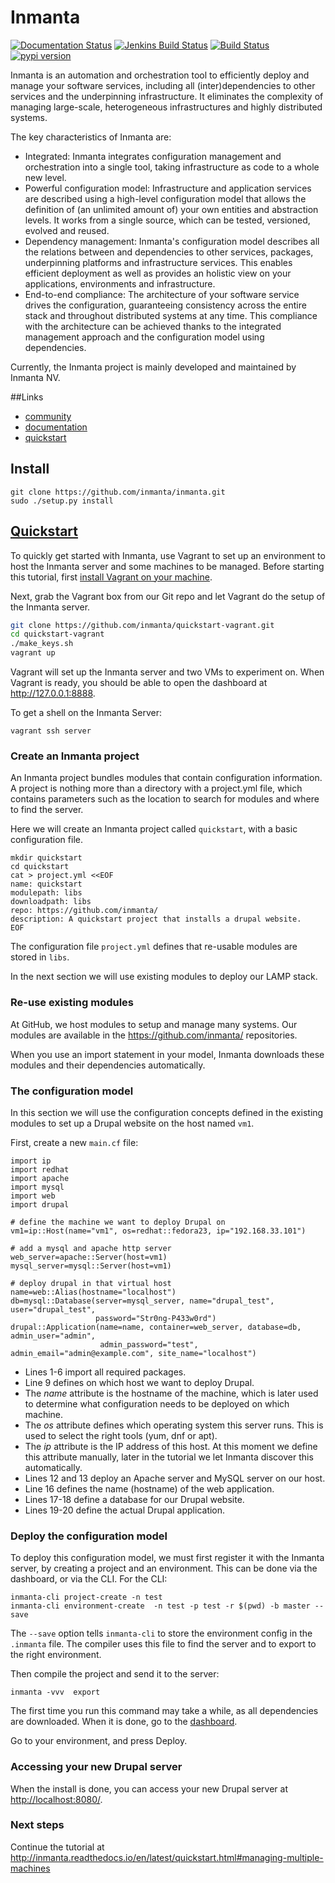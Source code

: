 # Inmanta
[![Documentation Status](https://readthedocs.org/projects/inmanta/badge/?version=latest)](http://inmanta.readthedocs.io/en/latest/?badge=latest)
[![Jenkins Build Status](https://jenkins.inmanta.com/buildStatus/icon?job=inmanta/inmanta/master)](https://jenkins.inmanta.com/job/inmanta/job/inmanta/job/master/)
[![Build Status](https://travis-ci.org/inmanta/inmanta.svg?branch=master)](https://travis-ci.org/inmanta/inmanta)
[![pypi version](https://img.shields.io/pypi/v/inmanta.svg)](https://pypi.python.org/pypi/inmanta/)


Inmanta is an automation and orchestration tool to efficiently deploy and manage your software services, including all (inter)dependencies to other services and the underpinning infrastructure. It eliminates the complexity of managing large-scale, heterogeneous infrastructures and highly distributed systems.

The key characteristics of Inmanta are:
 * Integrated: Inmanta integrates configuration management and orchestration into a single tool, taking infrastructure as code to a whole new level.
 * Powerful configuration model: Infrastructure and application services are described using a high-level configuration model that allows the definition of (an unlimited amount of) your own entities and abstraction levels. It works from a single source, which can be tested, versioned, evolved and reused.
 * Dependency management: Inmanta's configuration model describes all the relations between and dependencies to other services, packages, underpinning platforms and infrastructure services. This enables efficient deployment as well as provides an holistic view on your applications, environments and infrastructure.
 * End-to-end compliance: The architecture of your software service drives the configuration, guaranteeing consistency across the entire stack and throughout distributed systems at any time. This compliance with the architecture can be achieved thanks to the integrated management approach and the configuration model using dependencies. 

Currently, the Inmanta project is mainly developed and maintained by Inmanta NV.

##Links
* [community](http://inmanta.github.io)
* [documentation](http://inmanta.readthedocs.io)
* [quickstart](https://github.com/inmanta/quickstart-vagrant)

## Install 

```
git clone https://github.com/inmanta/inmanta.git
sudo ./setup.py install
```

## [Quickstart](https://github.com/inmanta/quickstart-vagrant)

To quickly get started with Inmanta, use Vagrant to set up an environment to host the Inmanta server and some machines to be managed. 
Before starting this tutorial, first [install Vagrant on your machine](https://www.vagrantup.com/docs/installation/). 

 
Next, grab the Vagrant box from our Git repo and let Vagrant do the setup of the Inmanta server.

```sh
git clone https://github.com/inmanta/quickstart-vagrant.git
cd quickstart-vagrant
./make_keys.sh
vagrant up
```

Vagrant will set up the Inmanta server and two VMs to experiment on.
When Vagrant is ready, you should be able to open the dashboard at http://127.0.0.1:8888.  

To get a shell on the Inmanta Server:

    vagrant ssh server


### Create an Inmanta project

An Inmanta project bundles modules that contain configuration information. A project is nothing more
than a directory with a project.yml file, which contains parameters such as the location to search for
modules and where to find the server. 

Here we will create an Inmanta project called ``quickstart``, with a basic configuration file.

    mkdir quickstart
    cd quickstart
    cat > project.yml <<EOF
    name: quickstart
    modulepath: libs
    downloadpath: libs
    repo: https://github.com/inmanta/
    description: A quickstart project that installs a drupal website.
    EOF

    
The configuration file ``project.yml`` defines that re-usable modules are stored in ``libs``. 

In the next section we will use existing modules to deploy our LAMP stack.

### Re-use existing modules


At GitHub, we host modules to setup and manage many systems. Our modules are available in the https://github.com/inmanta/ repositories.

When you use an import statement in your model, Inmanta downloads these modules and their dependencies automatically. 


### The configuration model


In this section we will use the configuration concepts defined in the existing modules to set up a Drupal website on the host named ``vm1``.

First, create a new ``main.cf`` file:

    import ip
    import redhat
    import apache
    import mysql
    import web
    import drupal

    # define the machine we want to deploy Drupal on
    vm1=ip::Host(name="vm1", os=redhat::fedora23, ip="192.168.33.101")

    # add a mysql and apache http server
    web_server=apache::Server(host=vm1)
    mysql_server=mysql::Server(host=vm1)

    # deploy drupal in that virtual host
    name=web::Alias(hostname="localhost")
    db=mysql::Database(server=mysql_server, name="drupal_test", user="drupal_test",
                       password="Str0ng-P433w0rd")
    drupal::Application(name=name, container=web_server, database=db, admin_user="admin",
                        admin_password="test", admin_email="admin@example.com", site_name="localhost")


* Lines 1-6 import all required packages.  
* Line 9 defines on which host we want to deploy Drupal. 
 * The *name* attribute is the hostname of the machine, which is later used to determine what configuration needs to be deployed on which machine. 
 * The *os* attribute defines which operating system this server runs. This is used to select the right tools (yum, dnf or apt).
 * The *ip* attribute is the IP address of this host. At this moment we define this attribute manually, later in the tutorial we let Inmanta discover this automatically.
* Lines 12 and 13 deploy an Apache server and MySQL server on our host.
* Line 16 defines the name (hostname) of the web application.
* Lines 17-18 define a database for our Drupal website.
* Lines 19-20 define the actual Drupal application.



### Deploy the configuration model

To deploy this configuration model, we must first register it with the Inmanta server, by creating a project and an environment. This can be done via the dashboard, or via the CLI. 
For the CLI:

    inmanta-cli project-create -n test
    inmanta-cli environment-create  -n test -p test -r $(pwd) -b master --save
    

The ``--save`` option tells ``inmanta-cli`` to store the environment config in the ``.inmanta`` file. The compiler uses this file to find the server and to export to the right environment.
	
Then compile the project and send it to the server:

    inmanta -vvv  export
    
The first time you run this command may take a while, as all dependencies are downloaded.  When it is done, go to the [dashboard](http://127.0.0.1:8888).  

Go to your environment, and press Deploy.

### Accessing your new Drupal server


When the install is done, you can access your new Drupal server at <http://localhost:8080/>.


### Next steps

Continue the tutorial at http://inmanta.readthedocs.io/en/latest/quickstart.html#managing-multiple-machines

 

